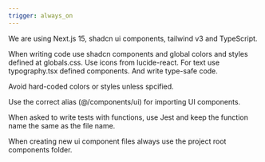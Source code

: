 ```yaml
---
trigger: always_on
---
```


We are using Next.js 15, shadcn ui components, tailwind v3 and TypeScript.

When writing code use shadcn components and global colors and styles defined at globals.css. Use icons from lucide-react. For text use typography.tsx defined components. And write type-safe code.

Avoid hard-coded colors or styles unless spcified.

Use the correct alias (@/components/ui) for importing UI components.

When asked to write tests with functions, use Jest and keep the function name the same as the file name.

When creating new ui component files always use the project root components folder.